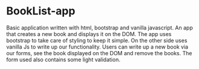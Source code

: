 # BookList-app
Basic application written with html, bootstrap and vanilla javascript. An app that creates a new book and displays it on the DOM.
The app uses bootstrap to take care of styling to keep it simple.
On the other side uses vanilla Js to write up our functionality.
Users can write up a new book via our forms, see the book displayed on the DOM and remove the books.
The form used also contains some light validation.
